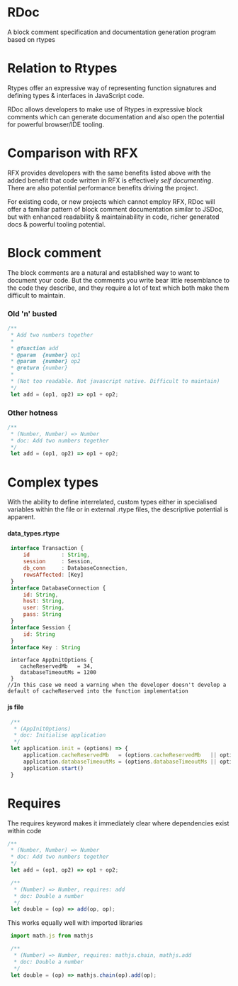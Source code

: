 # RDoc
A block comment specification and documentation generation program based on rtypes

# Relation to Rtypes
Rtypes offer an expressive way of representing function signatures and defining types & interfaces in JavaScript code.

RDoc allows developers to make use of Rtypes in expressive block comments which can generate documentation and also open the potential for powerful browser/IDE tooling.

# Comparison with RFX
RFX provides developers with the same benefits listed above with the added benefit that code written in RFX is effectively _self documenting_. There are also potential performance benefits driving the project.

For existing code, or new projects which cannot employ RFX, RDoc will offer a familiar pattern of block comment documentation similar to JSDoc, but with enhanced readability & maintainability in code, richer generated docs & powerful tooling potential.
 
# Block comment
The block comments are a natural and established way to want to document your code. But the comments you write bear little resemblance to the code they describe, and they require a lot of text which both make them difficult to maintain.
### Old 'n' busted
```javascript
/**
 * Add two numbers together
 *
 * @function add
 * @param  {number} op1
 * @param  {number} op2
 * @return {number}
 *
 * (Not too readable. Not javascript native. Difficult to maintain)
 */
 let add = (op1, op2) => op1 + op2;
```
### Other hotness
```javascript
/**
 * (Number, Number) => Number
 * doc: Add two numbers together
 */
 let add = (op1, op2) => op1 + op2;
```
 
# Complex types
With the ability to define interrelated, custom types either in specialised variables within the file or in external .rtype files, the descriptive potential is apparent.
#### data_types.rtype
```javascript
 interface Transaction {
     id          : String,
     session     : Session,
     db_conn     : DatabaseConnection,
     rowsAffected: [Key]
 }
 interface DatabaseConnection {
     id: String,
     host: String,
     user: String,
     pass: String
 }
 interface Session {
     id: String
 }
 interface Key : String
```
```
 interface AppInitOptions {
    cacheReservedMb   = 34,
    databaseTimeoutMs = 1200
 }
//In this case we need a warning when the developer doesn't develop a default of cacheReserved into the function implementation
```
#### js file
```javascript
 /**
  * (AppInitOptions)
  * doc: Initialise application
  */
 let application.init = (options) => {
     application.cacheReservedMb   = (options.cacheReservedMb   || options.cacheReservedMb   = 34);
     application.databaseTimeoutMs = (options.databaseTimeoutMs || options.databaseTimeoutMs = 1200);
     application.start()
 }
```
# Requires
The requires keyword makes it immediately clear where dependencies exist within code
```javascript
/**
 * (Number, Number) => Number
 * doc: Add two numbers together
 */
 let add = (op1, op2) => op1 + op2;

 /**
  * (Number) => Number, requires: add
  * doc: Double a number
  */
 let double = (op) => add(op, op);
```

This works equally well with imported libraries
```javascript
 import math.js from mathjs

 /**
  * (Number) => Number, requires: mathjs.chain, mathjs.add
  * doc: Double a number
  */
 let double = (op) => mathjs.chain(op).add(op);
```
